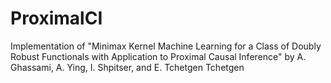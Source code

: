 # ProximalCI
Implementation of "Minimax Kernel Machine Learning for a Class of Doubly Robust Functionals with Application to Proximal Causal Inference" by A. Ghassami, A. Ying, I. Shpitser, and E. Tchetgen Tchetgen
